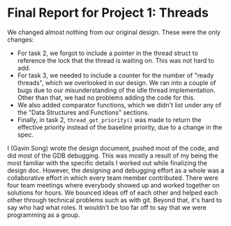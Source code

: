 Final Report for Project 1: Threads
===================================

We changed almost nothing from our original design. These were the only changes:
- For task 2, we forgot to include a pointer in the thread struct to reference the lock that the thread is waiting on. This was not hard to add.
- For task 3, we needed to include a counter for the number of "ready threads", which we overlooked in our design. We ran into a couple of bugs due to our misunderstanding of the idle thread implementation. Other than that, we had no problems adding the code for this.
- We also added comparator functions, which we didn't list under any of the "Data Structures and Functions" sections.
- Finally, in task 2, `thread_get_priority()` was made to return the effective priority instead of the baseline priority, due to a change in the spec.

I (Gavin Song) wrote the design document, pushed most of the code, and did most of the GDB debugging. This was mostly a result of my being the most familiar with the specific details I worked out while finalizing the design doc. However, the designing and debugging effort as a whole was a collaborative effort in which every team member contributed. There were four team meetings where everybody showed up and worked together on solutions for hours. We bounced ideas off of each other and helped each other through technical problems such as with git. Beyond that, it's hard to say who had what roles. It wouldn't be too far off to say that we were programming as a group.
